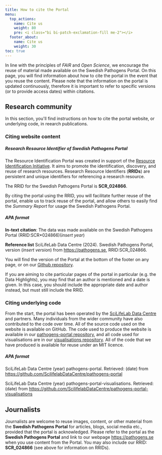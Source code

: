 ```yaml
---
title: How to cite the Portal
menu:
  top_actions:
    name: Cite us
    weight: 80
    pre: <i class="bi bi-patch-exclamation-fill me-2"></i>
  footer_about:
    name: Cite us
    weight: 30
toc: true
---
```


In line with the principles of _FAIR_ and _Open Science_, we encourage the reuse of material made available on the Swedish Pathogens Portal. On this page, you will find information about how to cite the portal in the event that you reuse the content. Please note that the information on the portal is updated continuously, therefore it is important to refer to specific versions (or to provide access dates) within citations.

## Research community

In this section, you'll find instructions on how to cite the portal website, or underlying code, in reearch publications.

### Citing website content

##### Research Resource Identifier of Swedish Pathogens Portal

The Resource Identification Portal was created in support of the <a target="_blank" href="https://www.rrids.org/">Resource Identification Initiative</a>. It aims to promote the identification, discovery, and reuse of research resources. Research Resource Identifiers (**RRIDs**) are persistent and unique identifiers for referencing a research resource.

The RRID for the Swedish Pathogens Portal is **SCR_024866**.

By citing the portal using the RRID, you will facilitate further reuse of the portal, enable us to track reuse of the portal, and allow others to easily find the _Summary Report_ for usage the Swedish Pathogens Portal.

##### APA format

**In-text citation**: The data was made available on the Swedish Pathogens Portal (RRID:SCR\*024866)(_insert year_)

**Reference list** SciLifeLab Data Centre (2024). Swedish Pathogens Portal, version (_insert version_) from <https://pathogens.se>, RRID:SCR_024866.

You will find the version of the Portal at the bottom of the footer on any page, or on our <a target="_blank" href="https://github.com/ScilifelabDataCentre/pathogens-portal">Github repository</a>.

If you are aiming to cite particular pages of the portal in particular (e.g. the Data Highlights), you may find that an author is mentioned and a date is given. In this case, you should include the appropriate date and author instead, but must still include the RRID.

### Citing underlying code

From the start, the portal has been operated by the <a target="_blank" href="https://scilifelab.se/data">SciLifeLab Data Centre</a> and partners. Many individuals from the wider community have also contributed to the code over time. All of the source code used on the website is available on GitHub. The code used to produce the website is available in our <a target="_blank" href="https://github.com/ScilifelabDataCentre/pathogens-portal">pathogens-portal repository</a>, and all code used for visualisations are in our <a target="_blank" href="https://github.com/ScilifelabDataCentre/pathogens-portal-visualisations">visualisations repository</a>. All of the code that we have produced is available for reuse under an MIT licence.

##### APA format

SciLifeLab Data Centre (year) pathogens-portal. Retrieved: (date) from <https://github.com/ScilifelabDataCentre/pathogens-portal>

SciLifeLab Data Centre (year) pathogens-portal-visualisations. Retrieved: (date) from <https://github.com/ScilifelabDataCentre/pathogens-portal-visualisations>

## Journalists

Journalists are welcome to reuse images, content, or other material from the **Swedish Pathogens Portal** for articles, blogs, social media etc., provided that the portal is acknowledged. Please refer to the portal as the **Swedish Pathogens Portal** and link to our webpage <https://pathogens.se> when you use content from the Portal. You may also include our RRID: **SCR_024866** (see above for information on RRIDs).
